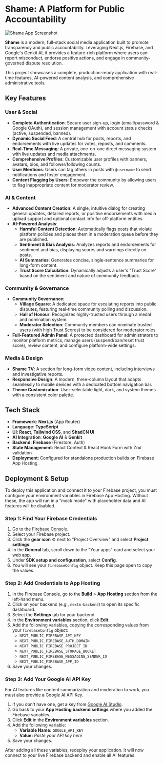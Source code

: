 # Shame: A Platform for Public Accountability

![Shame App Screenshot](https://placehold.co/1200x600.png "Shame App UI")

**Shame** is a modern, full-stack social media application built to promote transparency and public accountability. Leveraging Next.js, Firebase, and Google's Genkit AI, it provides a feature-rich platform where users can report misconduct, endorse positive actions, and engage in community-governed dispute resolution.

This project showcases a complete, production-ready application with real-time features, AI-powered content analysis, and comprehensive administrative tools.

## Key Features

### User & Social
*   **Complete Authentication**: Secure user sign-up, login (email/password & Google OAuth), and session management with account status checks (active, suspended, banned).
*   **Dynamic Social Feed**: A central hub for posts, reports, and endorsements with live updates for votes, reposts, and comments.
*   **Real-Time Messaging**: A private, one-on-one direct messaging system with live updates and media attachments.
*   **Comprehensive Profiles**: Customizable user profiles with banners, avatars, bios, and follower/following counts.
*   **User Mentions**: Users can tag others in posts with `@username` to send notifications and foster engagement.
*   **Content Flagging by Users**: Empower the community by allowing users to flag inappropriate content for moderator review.

### AI & Content
*   **Advanced Content Creation**: A single, intuitive dialog for creating general updates, detailed reports, or positive endorsements with media upload support and optional contact info for off-platform entities.
*   **AI-Powered Analysis**:
    *   **Harmful Content Detection**: Automatically flags posts that violate platform policies and places them in a moderation queue before they are published.
    *   **Sentiment & Bias Analysis**: Analyzes reports and endorsements for sentiment and bias, displaying scores and warnings directly on posts.
    *   **AI Summaries**: Generates concise, single-sentence summaries for long-form content.
    *   **Trust Score Calculation**: Dynamically adjusts a user's "Trust Score" based on the sentiment and nature of community feedback.

### Community & Governance
*   **Community Governance**:
    *   **Village Square**: A dedicated space for escalating reports into public disputes, featuring real-time community polling and discussion.
    *   **Hall of Honour**: Recognizes highly-trusted users through a medal and nomination system.
    *   **Moderator Selection**: Community members can nominate trusted users (with high Trust Scores) to be considered for moderator roles.
*   **Full-Featured Admin Panel**: A protected dashboard for administrators to monitor platform metrics, manage users (suspend/ban/reset trust score), review content, and configure platform-wide settings.

### Media & Design
*   **Shame TV**: A section for long-form video content, including interviews and investigative reports.
*   **Responsive Design**: A modern, three-column layout that adapts seamlessly to mobile devices with a dedicated bottom navigation bar.
*   **Theme Customization**: User-selectable light, dark, and system themes with a consistent color palette.

## Tech Stack

-   **Framework**: **Next.js** (App Router)
-   **Language**: **TypeScript**
-   **UI**: **React**, **Tailwind CSS**, and **ShadCN UI**
-   **AI Integration**: **Google AI** & **Genkit**
-   **Backend**: **Firebase** (Firestore, Auth)
-   **State Management**: React Context & React Hook Form with Zod validation
-   **Deployment**: Configured for standalone production builds on Firebase App Hosting.

## Deployment & Setup

To deploy this application and connect it to your Firebase project, you must configure your environment variables in Firebase App Hosting. Without these, the app will run in a "mock mode" with placeholder data and AI features will be disabled.

### Step 1: Find Your Firebase Credentials

1.  Go to the [Firebase Console](https://console.firebase.google.com/).
2.  Select your Firebase project.
3.  Click the **gear icon** ⚙️ next to "Project Overview" and select **Project settings**.
4.  In the **General** tab, scroll down to the "Your apps" card and select your web app.
5.  Under **SDK setup and configuration**, select **Config**.
6.  You will see your `firebaseConfig` object. Keep this page open to copy the values.

### Step 2: Add Credentials to App Hosting

1.  In the Firebase Console, go to the **Build** > **App Hosting** section from the left-hand menu.
2.  Click on your backend (e.g., `nextn-backend`) to open its specific dashboard.
3.  Select the **Settings** tab for your backend.
4.  In the **Environment variables** section, click **Edit**.
5.  Add the following variables, copying the corresponding values from your `firebaseConfig` object:
    *   `NEXT_PUBLIC_FIREBASE_API_KEY`
    *   `NEXT_PUBLIC_FIREBASE_AUTH_DOMAIN`
    *   `NEXT_PUBLIC_FIREBASE_PROJECT_ID`
    *   `NEXT_PUBLIC_FIREBASE_STORAGE_BUCKET`
    *   `NEXT_PUBLIC_FIREBASE_MESSAGING_SENDER_ID`
    *   `NEXT_PUBLIC_FIREBASE_APP_ID`
6.  Save your changes.

### Step 3: Add Your Google AI API Key

For AI features like content summarization and moderation to work, you must also provide a Google AI API Key.

1.  If you don't have one, get a key from [Google AI Studio](https://aistudio.google.com/app/apikey).
2.  Go back to your **App Hosting backend settings** where you added the Firebase variables.
3.  Click **Edit** in the **Environment variables** section.
4.  Add the following variable:
    *   **Variable Name:** `GOOGLE_API_KEY`
    *   **Value:** *Paste your API key here*
5.  Save your changes.

After adding all these variables, redeploy your application. It will now connect to your live Firebase backend and enable all AI features.